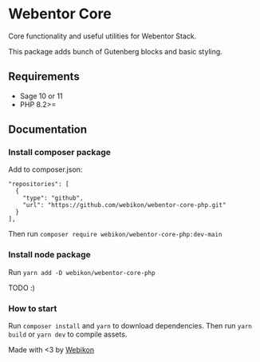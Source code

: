 # Webentor Core

Core functionality and useful utilities for Webentor Stack.

This package adds bunch of Gutenberg blocks and basic styling.

## Requirements

- Sage 10 or 11
- PHP 8.2>=

## Documentation

### Install composer package

Add to composer.json:

```
"repositories": [
  {
    "type": "github",
    "url": "https://github.com/webikon/webentor-core-php.git"
  }
],
```

Then run `composer require webikon/webentor-core-php:dev-main`

### Install node package

Run `yarn add -D webikon/webentor-core-php`

TODO :)

### How to start

Run `composer install` and `yarn` to download dependencies.
Then run `yarn build` or `yarn dev` to compile assets.

Made with <3 by [Webikon](https://webikon.sk)
